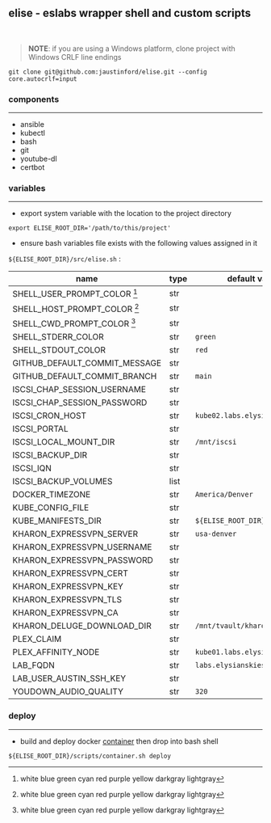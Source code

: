 ## elise - eslabs wrapper shell and custom scripts
<br />

> **NOTE**: if you are using a Windows platform, clone project with Windows CRLF line endings
```
git clone git@github.com:jaustinford/elise.git --config core.autocrlf=input
```

### components
---

- ansible
- kubectl
- bash
- git
- youtube-dl
- certbot

### variables
---

- export system variable with the location to the project directory
```
export ELISE_ROOT_DIR='/path/to/this/project'
```

- ensure bash variables file exists with the following values assigned in it

`${ELISE_ROOT_DIR}/src/elise.sh` :

| name                          | type | default value                  | base64 |
|-------------------------------|------|--------------------------------| -------|
| SHELL_USER_PROMPT_COLOR [^1]  | str  |                                |        |
| SHELL_HOST_PROMPT_COLOR [^1]  | str  |                                |        |
| SHELL_CWD_PROMPT_COLOR [^1]   | str  |                                |        |
| SHELL_STDERR_COLOR            | str  | `green`                        |        |
| SHELL_STDOUT_COLOR            | str  | `red`                          |        |
| GITHUB_DEFAULT_COMMIT_MESSAGE | str  |                                |        |
| GITHUB_DEFAULT_COMMIT_BRANCH  | str  | `main`                         |        |
| ISCSI_CHAP_SESSION_USERNAME   | str  |                                |        |
| ISCSI_CHAP_SESSION_PASSWORD   | str  |                                |        |
| ISCSI_CRON_HOST               | str  | `kube02.labs.elysianskies.com` |        |
| ISCSI_PORTAL                  | str  |                                |        |
| ISCSI_LOCAL_MOUNT_DIR         | str  | `/mnt/iscsi`                   |        |
| ISCSI_BACKUP_DIR              | str  |                                |        |
| ISCSI_IQN                     | str  |                                |        |
| ISCSI_BACKUP_VOLUMES          | list |                                |        |
| DOCKER_TIMEZONE               | str  | `America/Denver`               |        |
| KUBE_CONFIG_FILE              | str  |                                |        |
| KUBE_MANIFESTS_DIR            | str  | `${ELISE_ROOT_DIR}/manifests`  |        |
| KHARON_EXPRESSVPN_SERVER      | str  | `usa-denver`                   |        |
| KHARON_EXPRESSVPN_USERNAME    | str  |                                | `true` |
| KHARON_EXPRESSVPN_PASSWORD    | str  |                                | `true` |
| KHARON_EXPRESSVPN_CERT        | str  |                                | `true` |
| KHARON_EXPRESSVPN_KEY         | str  |                                | `true` |
| KHARON_EXPRESSVPN_TLS         | str  |                                | `true` |
| KHARON_EXPRESSVPN_CA          | str  |                                | `true` |
| KHARON_DELUGE_DOWNLOAD_DIR    | str  | `/mnt/tvault/kharon`           |        |
| PLEX_CLAIM                    | str  |                                |        |
| PLEX_AFFINITY_NODE            | str  | `kube01.labs.elysianskies.com` |        |
| LAB_FQDN                      | str  | `labs.elysianskies.com`        |        |
| LAB_USER_AUSTIN_SSH_KEY       | str  |                                | `true` |
| YOUDOWN_AUDIO_QUALITY         | str  | `320`                          |        |

[^1]: white blue green cyan red purple yellow darkgray lightgray

### deploy
---

- build and deploy docker [container](https://github.com/jaustinford/elise/blob/main/scripts/container.sh) then drop into bash shell
```
${ELISE_ROOT_DIR}/scripts/container.sh deploy
```
